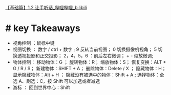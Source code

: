 
[【基础篇】1.2 让手听话_哔哩哔哩_bilibili](https://www.bilibili.com/video/BV14u41147YH/?p=3&vd_source=9ff9288661d168a184d858583892913c)

# #  key Takeaways

- 视角控制 ：鼠标中键
- 视图切换 ：
	数字  / ctrl + 数字 ; 
	9 反转当前视图；
	0 切换摄像机视角；
	5 切换透视投影和正交投影；
	 2，4，5，6 ：前后左右微调；
	  +  -  缩放微调;
- 物体控制：
	移动物体：G ；
	旋转物体：R；
	缩放物体：S；
	恢复变换：ALT + G / R / S；
	新建物体：SHIFT + A；
	删除物体：Delete / X ；
	隐藏物体：H；
	显示隐藏物体：Alt + H ；
	隐藏没有被选中的物体：Shift + A ; 
	选择物体：全选 A、刷选：C，按 Shift 可以加选或者减选
- 游标 ：
	回到世界中心：Shift 